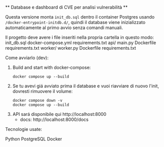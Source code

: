 ** Database e dashboard di CVE per analisi vulnerabilità **

Questa versione monta `init_db.sql` dentro il container Postgres usando `/docker-entrypoint-initdb.d/`,
quindi il database viene inizializzato automaticamente al primo avvio senza comandi manuali.

Il progetto deve avere i file inseriti nella propria cartella in questo modo:
init_db.sql
docker-compose.yml
requirements.txt
api/
    main.py
    Dockerfile
    requirements.txt
worker/
    worker.py
    Dockerfile
    requirements.txt
    
Come avviarlo (dev):
1. Build and start with docker-compose:
   ```
   docker compose up --build
   ```
2. Se tu avevi giá avviato prima il database e vuoi riavviare di nuovo l'init, dovresti rimuovere il volume:
   ```
   docker compose down -v
   docker compose up --build
   ```
3. API sará disponibile qui http://localhost:8000
   - docs: http://localhost:8000/docs
  

Tecnologie usate:

Python
PostgreSQL
Docker
